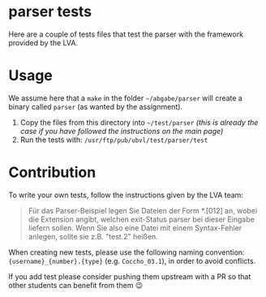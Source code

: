 # parser tests

Here are a couple of tests files that test the parser with the framework 
provided by the LVA.

# Usage

We assume here that a `make` in the folder `~/abgabe/parser` will create a 
binary called `parser` (as wanted by the assignment).

1. Copy the files from this directory into `~/test/parser` _(this is already the case if you have followed the instructions on the main page)_
2. Run the tests with: `/usr/ftp/pub/ubvl/test/parser/test`

# Contribution

To write your own tests, follow the instructions given by the LVA team:

> Für das Parser-Beispiel legen Sie Dateien der Form *.[012] an, wobei die 
> Extension angibt, welchen exit-Status parser bei dieser Eingabe liefern sollen. 
> Wenn Sie also eine Datei mit einem Syntax-Fehler anlegen, sollte sie z.B. 
> "test.2" heißen.

When creating new tests, please use the following naming convention: 
`{username}_{number}.{type}` 
(e.g. `Coccho_03.1`), in order to avoid conflicts.

If you add test please consider pushing them upstream with a PR so that other 
students can benefit from them 😉

<!--

    _
   / \
   |-|
   | |           Already got a parser?
   |U|
   |E|        Let's go to the moooooooooon!
   |B|
  /| |\
 / | | \
|  | |  |
 `_"""_`

-->